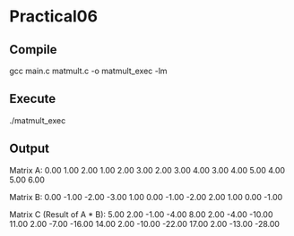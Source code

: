 # Practical06

## Compile
gcc main.c matmult.c -o matmult_exec -lm

## Execute
./matmult_exec

## Output
Matrix A:
0.00 1.00 2.00 
1.00 2.00 3.00 
2.00 3.00 4.00 
3.00 4.00 5.00 
4.00 5.00 6.00 

Matrix B:
0.00 -1.00 -2.00 -3.00 
1.00 0.00 -1.00 -2.00 
2.00 1.00 0.00 -1.00 

Matrix C (Result of A * B):
5.00 2.00 -1.00 -4.00 
8.00 2.00 -4.00 -10.00 
11.00 2.00 -7.00 -16.00 
14.00 2.00 -10.00 -22.00 
17.00 2.00 -13.00 -28.00 
